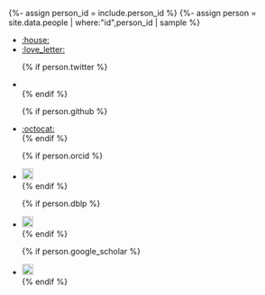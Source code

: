 {%- assign person_id = include.person_id %}
{%- assign person = site.data.people | where:"id",person_id | sample %}

<ul class="list-inline">
  <li class="list-inline-item">
      <a href="{{ person_url }}">:house:</a>
  </li>

  <li class="list-inline-item">
      <a href="mailto:{{ mail_id }}@kaist.ac.kr">:love_letter:</a>
  </li>

  {% if person.twitter %}
  <li class="list-inline-item">
      <a href="https://twitter.com/{{ person.twitter }}"><i class="fa fa-twitter"></i></a>
  </li>
  {% endif %}

  {% if person.github %}
  <li class="list-inline-item">
      <a href="https://github.com/{{ person.github }}">:octocat:</a>
  </li>
  {% endif %}

  {% if person.orcid %}
  <li class="list-inline-item">
      <a href="https://orcid.org/{{ person.orcid }}"><img class="orcid" style="width: 20px; " src="{{ '/assets/images/orcid.svg' | relative_url }}"></a>
  </li>
  {% endif %}

  {% if person.dblp %}
  <li class="list-inline-item">
      <a href="{{ person.dblp }}"><img class="dblp" style="width: 20px; " src="{{ '/assets/images/dblp.png' | relative_url }}"></a>
  </li>
  {% endif %}

  {% if person.google_scholar %}
  <li class="list-inline-item">
      <a href="{{ person.google_scholar }}"><img class="google" style="width: 20px; " src="{{ '/assets/images/google.png' | relative_url }}"></a>
  </li>
  {% endif %}
</ul>
